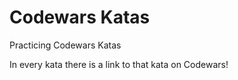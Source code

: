 # Codewars Katas

Practicing Codewars Katas

In every kata there is a link to that kata on Codewars!